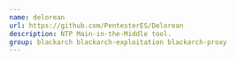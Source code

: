 ```yaml
---
name: delorean
url: https://github.com/PentesterES/Delorean
description: NTP Main-in-the-Middle tool.
group: blackarch blackarch-exploitation blackarch-proxy
---
```


